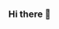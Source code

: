 ### Hi there 👋

<!--
**MarieMCodes/MarieMcodes** is a ✨ _special_ ✨ repository because its `README.md` (this file) appears on your GitHub profile.

Here are some ideas to get you started:

- 🔭 I’d like to get involved with generating consumer/user insights & creating awesome digital products
- 🌱 I’m currently learning data science & AI
- 💬 Ask me about using data science & AI to distill more precise and holistic consumer/user/customer insights including user journeys
- 📫 How to reach me: m2000x@gmail.com
- 😄 Pronouns: She
- ⚡ Fun fact: I can move each of my eyebrows independently!
-->

